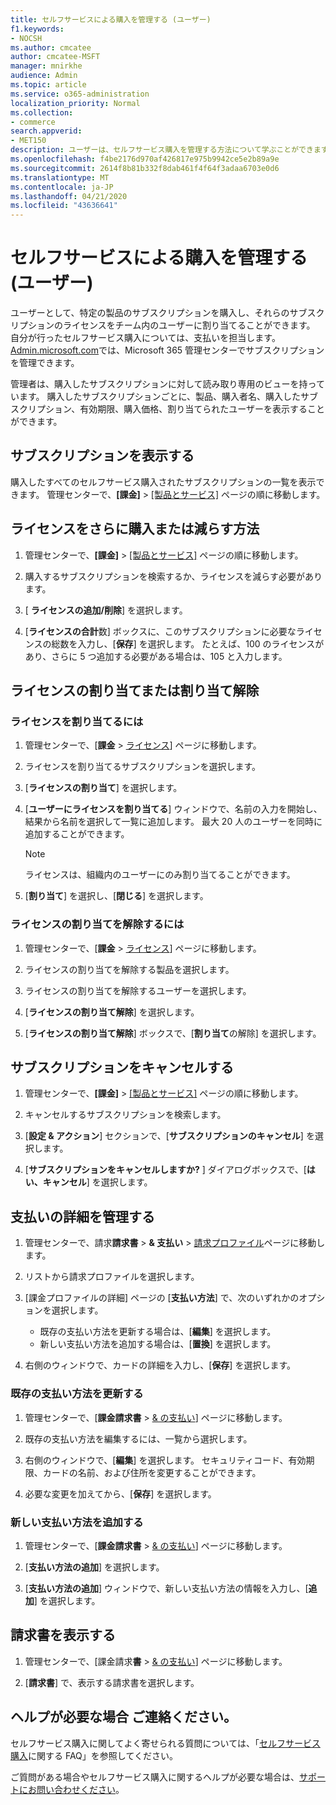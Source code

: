 ```yaml
---
title: セルフサービスによる購入を管理する (ユーザー)
f1.keywords:
- NOCSH
ms.author: cmcatee
author: cmcatee-MSFT
manager: mnirkhe
audience: Admin
ms.topic: article
ms.service: o365-administration
localization_priority: Normal
ms.collection:
- commerce
search.appverid:
- MET150
description: ユーザーは、セルフサービス購入を管理する方法について学ぶことができます。
ms.openlocfilehash: f4be2176d970af426817e975b9942ce5e2b89a9e
ms.sourcegitcommit: 2614f8b81b332f8dab461f4f64f3adaa6703e0d6
ms.translationtype: MT
ms.contentlocale: ja-JP
ms.lasthandoff: 04/21/2020
ms.locfileid: "43636641"
---
```

# <a name="manage-self-service-purchases-users"></a>セルフサービスによる購入を管理する (ユーザー)

ユーザーとして、特定の製品のサブスクリプションを購入し、それらのサブスクリプションのライセンスをチーム内のユーザーに割り当てることができます。 自分が行ったセルフサービス購入については、支払いを担当します。 <a href="https://go.microsoft.com/fwlink/p/?linkid=2024339" target="_blank">Admin.microsoft.com</a>では、Microsoft 365 管理センターでサブスクリプションを管理できます。


管理者は、購入したサブスクリプションに対して読み取り専用のビューを持っています。 購入したサブスクリプションごとに、製品、購入者名、購入したサブスクリプション、有効期限、購入価格、割り当てられたユーザーを表示することができます。

## <a name="view-your-subscriptions"></a>サブスクリプションを表示する

購入したすべてのセルフサービス購入されたサブスクリプションの一覧を表示できます。 管理センターで、**[課金]** > <a href="https://go.microsoft.com/fwlink/p/?linkid=842054" target="_blank">[製品とサービス]</a> ページの順に移動します。

## <a name="how-to-buy-more-or-reduce-licenses"></a>ライセンスをさらに購入または減らす方法

1. 管理センターで、**[課金]** > <a href="https://go.microsoft.com/fwlink/p/?linkid=842054" target="_blank">[製品とサービス]</a> ページの順に移動します。

2. 購入するサブスクリプションを検索するか、ライセンスを減らす必要があります。

3. [ **ライセンスの追加/削除**] を選択します。

4. [**ライセンスの合計**数] ボックスに、このサブスクリプションに必要なライセンスの総数を入力し、[**保存**] を選択します。
たとえば、100 のライセンスがあり、さらに 5 つ追加する必要がある場合は、105 と入力します。

## <a name="assign-or-unassign-licenses"></a>ライセンスの割り当てまたは割り当て解除

### <a name="to-assign-licenses"></a>ライセンスを割り当てるには

1. 管理センターで、[**課金** > <a href="https://go.microsoft.com/fwlink/p/?linkid=842264" target="_blank">ライセンス</a>] ページに移動します。

2. ライセンスを割り当てるサブスクリプションを選択します。

3. [**ライセンスの割り当て**] を選択します。

4. [**ユーザーにライセンスを割り当てる**] ウィンドウで、名前の入力を開始し、結果から名前を選択して一覧に追加します。 最大 20 人のユーザーを同時に追加することができます。

    > [!NOTE]
    > ライセンスは、組織内のユーザーにのみ割り当てることができます。

5. [**割り当て**] を選択し、[**閉じる**] を選択します。

### <a name="to-unassign-licenses"></a>ライセンスの割り当てを解除するには

1. 管理センターで、[**課金** > <a href="https://go.microsoft.com/fwlink/p/?linkid=842264" target="_blank">ライセンス</a>] ページに移動します。

2. ライセンスの割り当てを解除する製品を選択します。

3. ライセンスの割り当てを解除するユーザーを選択します。

4. [**ライセンスの割り当て解除**] を選択します。

5. [**ライセンスの割り当て解除**] ボックスで、[**割り当て**の解除] を選択します。

## <a name="cancel-a-subscription"></a>サブスクリプションをキャンセルする

1. 管理センターで、**[課金]** > <a href="https://go.microsoft.com/fwlink/p/?linkid=842054" target="_blank">[製品とサービス]</a> ページの順に移動します。

2. キャンセルするサブスクリプションを検索します。

3. [**設定 & アクション**] セクションで、[**サブスクリプションのキャンセル**] を選択します。

4. [**サブスクリプションをキャンセルしますか?** ] ダイアログボックスで、[**はい、キャンセル**] を選択します。

## <a name="manage-your-payment-details"></a>支払いの詳細を管理する

1. 管理センターで、請求**請求書** > **& 支払い** > <a href="https://go.microsoft.com/fwlink/p/?linkid=2103629" target="_blank">請求プロファイル</a>ページに移動します。

2. リストから請求プロファイルを選択します。

3. [課金プロファイルの詳細] ページの [**支払い方法**] で、次のいずれかのオプションを選択します。

    - 既存の支払い方法を更新する場合は、[**編集**] を選択します。
    - 新しい支払い方法を追加する場合は、[**置換**] を選択します。

4. 右側のウィンドウで、カードの詳細を入力し、[**保存**] を選択します。

### <a name="update-an-existing-payment-method"></a>既存の支払い方法を更新する

1. 管理センターで、[**課金請求書** > <a href="https://go.microsoft.com/fwlink/p/?linkid=848039" target="_blank">& の支払い</a>] ページに移動します。

2. 既存の支払い方法を編集するには、一覧から選択します。

3. 右側のウィンドウで、[**編集**] を選択します。 セキュリティコード、有効期限、カードの名前、および住所を変更することができます。

4. 必要な変更を加えてから、[**保存**] を選択します。

### <a name="add-a-new-payment-method"></a>新しい支払い方法を追加する

1. 管理センターで、[**課金請求書** > <a href="https://go.microsoft.com/fwlink/p/?linkid=848039" target="_blank">& の支払い</a>] ページに移動します。

2. [**支払い方法の追加**] を選択します。

3. [**支払い方法の追加**] ウィンドウで、新しい支払い方法の情報を入力し、[**追加**] を選択します。

## <a name="view-your-invoices"></a>請求書を表示する

1. 管理センターで、[課金請求**書** > <a href="https://go.microsoft.com/fwlink/p/?linkid=848039" target="_blank">& の支払い</a>] ページに移動します。

2. [**請求書**] で、表示する請求書を選択します。

## <a name="need-help-contact-us"></a>ヘルプが必要な場合 ご連絡ください。

セルフサービス購入に関してよく寄せられる質問については、「[セルフサービス購入](self-service-purchase-faq.md)に関する FAQ」を参照してください。

ご質問がある場合やセルフサービス購入に関するヘルプが必要な場合は、[サポートにお問い合わせください](https://docs.microsoft.com/office365/admin/contact-support-for-business-products)。
